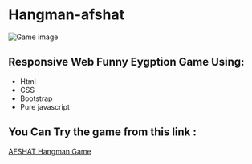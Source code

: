 # Hangman-afshat
<p><img src="https://images-na.ssl-images-amazon.com/images/I/61v9nJESS0L.jpg" alt="Game image"></p>

## Responsive Web Funny Eygption Game Using:
- Html
- CSS
- Bootstrap
- Pure javascript 

## You Can Try the game from this link :
[AFSHAT Hangman Game](https://mo-musaad.github.io/Hangman-AFSHAT-Movies-game/)
